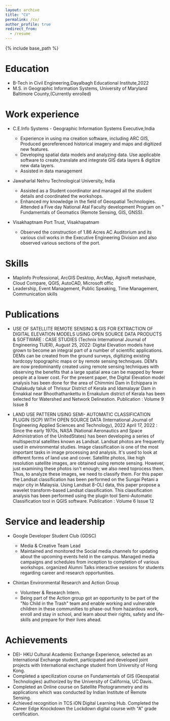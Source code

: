 ```yaml
---
layout: archive
title: "CV"
permalink: /cv/
author_profile: true
redirect_from:
  - /resume
---
```


{% include base_path %}

Education
======
* B-Tech in Civil Engineering,Dayalbagh Educational Institute,2022
* M.S. in Geographic Information Systems, University of Maryland Baltimore County,(Currently enrolled)

Work experience
======
* C.E.Info Systems - Geographic Information Systems Executive,India
   * Experience in using ma creation software, including ARC GIS, Produced georeferenced historical imagery and maps and digitized new features.
   * Developing spatial data models and analyzing data. Use applicable software to create,translate and integrate GIS data layers & digitize new data    layers.
   * Assisted in data management 

* Jawaharlal Nehru Technological University, India
   * Assisted as a Student coordinator and managed all the student details and coordinated the workshops.
   * Enhanced my knowledge in the field of Geospatial Technologies. Attended a Five day National Atal Faculty development Program on " Fundamentals of Geomatics (Remote Sensing, GIS, GNSS).

* Visakhaptnam Port Trust, Visakhapatnam
    * Observed the construction of 1.86 Acres AC Auditorium and its various civil works in the Executive Engineering Division and also observed various sections of the port.  
  
Skills
======
* MapIinfo Professional, ArcGIS Desktop, ArcMap, Agisoft metashape, Cloud Compare, QGIS, AutoCAD, Microsoft offic
* Leadership, Event Management, Public Speaking, Time Management, Communication skills

Publications
======
 * USE OF SATELLITE REMOTE SENSING & GIS FOR EXTRACTION OF DIGITAL ELEVATION MODELS USING OPEN SOURCE DATA PRODUCTS & SOFTWARE : CASE STUDIES (Technix International Journal of Engineering TIJER), August 25, 2022:  Digital Elevation models have grown to become an integral part of a number of scientific applications. DEMs can be created from the ground surveys, digitizing existing hardcopy topographic maps or by remote sensing techniques. DEM’s are now predominantly created using remote sensing techniques with observing the benefits that a large spatial area can be mapped by fewer
people at a lower cost. For the present paper, the Digital Elevation model analysis has been done for the area of Chimmini Dam in Echippara in Chalakudy taluk of Thrissur District of Kerala and Idamalayar Dam in Ennakkal near Bhoothathankettu in Ernakulum district of Kerala has been selected for Watershed and Network Delineation. Publication : Volume 9 Issue 8

* LAND USE PATTERN USING SEMI- AUTOMATIC CLASSIFICATION PLUGIN (SCP) WITH OPEN SOURCE DATA (International Journal of Engineering Applied Sciences and Technology), 2022  April 17, 2022 : Since the early 1970s, NASA (National Aeronautics and Space Administration of the UnitedStates) has been developing a series of multispectral satellites known as Landsat. Landsat photos are frequently used in environmental studies. Image classification is one of the most important tasks in image processing and analysis. It's used to look at different forms of land use and cover. Satellite photos, like high resolution satellite images, are obtained using remote sensing. However, just examining these photos isn't enough; we also need toprocess them. Thus, to analyze these images, we need to classify them. For this paper the Landsat classification has been performed on the Sungai Petani a major city in Malaysia. Using Landsat 8-OLI data, this paper propose a wavelet transform-based Landsat classification. This classification analysis has been performed using the plugin tool Semi-Automatic Classification tool in QGIS software. Publication : Volume 6 Issue 12
  
Service and leadership
======
* Google Developer Student Club (GDSC)
   * Media & Creative Team Lead
   * Maintained and monitored the Social media channels for updating about the upcoming events held in the campus. Managed media campaigns and schedules from inception to completion of various workshops. organized Alumni Talks interactive sessions for students regarding career and research opportunities.

* Chintan Environmental Research and Action Group
   * Volunteer & Research Intern.
   * Being part of the Action group got an opportunity to be part of the "No Child in the Trash" team and enable working and vulnerable children in these communities to phase-out from hazardous work, enroll and stay in school, and learn about their rights, safety and life-skills and prepare for their lives ahead.

Achievements
======
* DEI- HKU Cultural Academic Exchange Experience, selected as an International Exchange student, participated and developed joint projects with International exchange student from University of Hong Kong.
* Completed a specilization course on Fundamentals of GIS (Geospatial Technologies) authorized by the University of California, UC Davis.
* Completed an Online course on Satellite Photogrammetry and its applications which was conducted by Indian Institute of Remote Sensing.
* Achieved recognition in TCS iON Digital Learning Hub. Completed the Career Edge Knockdown the Lockdown digital course with "A" grade certification. 
